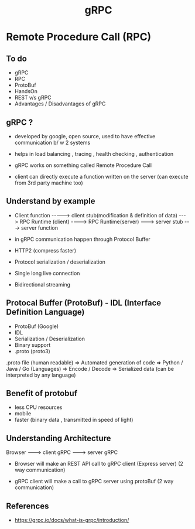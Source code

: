  
# <center>gRPC</center>
# Remote Procedure Call (RPC) 

## To do
- gRPC
- RPC
- ProtoBuf
- HandsOn
- REST v/s gRPC
- Advantages / Disadvantages of gRPC 


##  gRPC ?

- developed by google, open source, used to have effective communication b/ w 2 systems

- helps in load balancing , tracing , health checking , authentication

- gRPC works on something called Remote Procedure Call

- client can directly execute a function written on the server (can execute from 3rd party machine too)


## Understand by example

- Client function   ----->  client stub(modification & definition of data)   ---> RPC Runtime (client) ----> RPC Runtime(server)   ---> server stub    ---> server function

- in gRPC communication happen through Protocol Buffer

- HTTP2 (compress faster)

- Protocol serialization / deserialization

- Single long live connection

- Bidirectional streaming


## Protocal Buffer (ProtoBuf) - IDL (Interface Definition Language)

- ProtoBuf (Google)
- IDL
- Serialization / Deserialization
- Binary  support 
- .proto (proto3)


.proto file (human readable) => Automated generation of code => Python / Java / Go (Languages) => Encode / Decode => Serialized data (can be interpreted by any language)

## Benefit of protobuf

- less CPU resources
- mobile 
- faster (binary data , transmitted in speed of light)

## Understanding Architecture

Browser  ---> client gRPC    ---> server gRPC

- Browser will make an REST API call to gRPC client (Express server) (2 way communication)

- gRPC client will make a call to gRPC server using protoBuf (2 way communication)


## References

- https://grpc.io/docs/what-is-grpc/introduction/